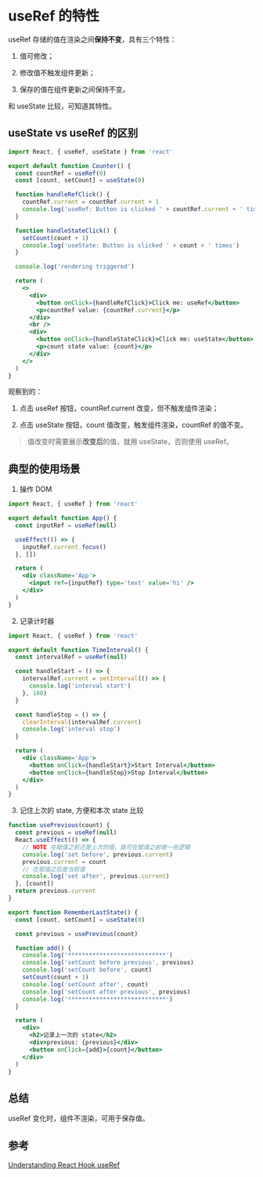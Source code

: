 # useRef 的特性

useRef 存储的值在渲染之间**保持不变**，具有三个特性：

1. 值可修改；

2. 修改值不触发组件更新；

3. 保存的值在组件更新之间保持不变。

和 useState 比较，可知道其特性。

## useState vs useRef 的区别

```jsx
import React, { useRef, useState } from 'react'

export default function Counter() {
  const countRef = useRef(0)
  const [count, setCount] = useState(0)

  function handleRefClick() {
    countRef.current = countRef.current + 1
    console.log('useRef: Button is clicked ' + countRef.current + ' times')
  }

  function handleStateClick() {
    setCount(count + 1)
    console.log('useState: Button is clicked ' + count + ' times')
  }

  console.log('rendering triggered')

  return (
    <>
      <div>
        <button onClick={handleRefClick}>Click me: useRef</button>
        <p>countRef value: {countRef.current}</p>
      </div>
      <br />
      <div>
        <button onClick={handleStateClick}>Click me: useState</button>
        <p>count state value: {count}</p>
      </div>
    </>
  )
}
```

观察到的：

1. 点击 useRef 按钮，countRef.current 改变，但不触发组件渲染；

2. 点击 useState 按钮，count 值改变，触发组件渲染，countRef 的值不变。

> 值改变时需要展示**改变后**的值，就用 useState，否则使用 useRef。

## 典型的使用场景

1. 操作 DOM

```jsx
import React, { useRef } from 'react'

export default function App() {
  const inputRef = useRef(null)

  useEffect(() => {
    inputRef.current.focus()
  }, [])

  return (
    <div className='App'>
      <input ref={inputRef} type='text' value='hi' />
    </div>
  )
}
```

2. 记录计时器

```jsx
import React, { useRef } from 'react'

export default function TimeInterval() {
  const intervalRef = useRef(null)

  const handleStart = () => {
    intervalRef.current = setInterval(() => {
      console.log('interval start')
    }, 100)
  }

  const handleStop = () => {
    clearInterval(intervalRef.current)
    console.log('interval stop')
  }

  return (
    <div className='App'>
      <button onClick={handleStart}>Start Interval</button>
      <button onClick={handleStop}>Stop Interval</button>
    </div>
  )
}
```

3. 记住上次的 state, 方便和本次 state 比较

```jsx
function usePrevious(count) {
  const previous = useRef(null)
  React.useEffect(() => {
    // NOTE 在赋值之前还是上次的值，就可在赋值之前做一些逻辑
    console.log('set before', previous.current)
    previous.current = count
    // 在赋值之后是当前值
    console.log('set after', previous.current)
  }, [count])
  return previous.current
}

export function RememberLastState() {
  const [count, setCount] = useState(0)

  const previous = usePrevious(count)

  function add() {
    console.log('****************************')
    console.log('setCount before previous', previous)
    console.log('setCount before', count)
    setCount(count + 1)
    console.log('setCount after', count)
    console.log('setCount after previous', previous)
    console.log('****************************')
  }

  return (
    <div>
      <h2>记录上一次的 state</h2>
      <div>previous: {previous}</div>
      <button onClick={add}>{count}</button>
    </div>
  )
}
```

## 总结

useRef 变化时，组件不渲染，可用于保存值。

## 参考

[Understanding React Hook useRef](https://budiirawan.com/understanding-react-use-ref/)
